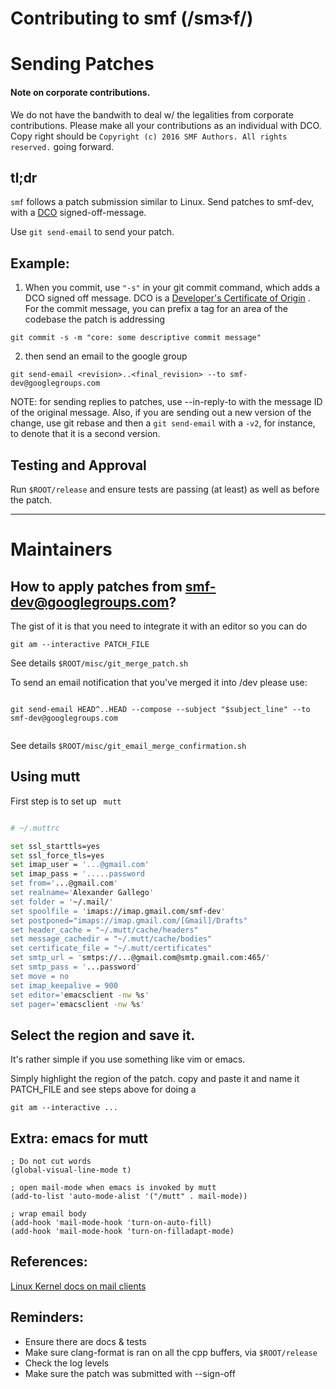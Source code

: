 Contributing to smf (/smɝf/)
======================================

# Sending Patches

#### Note on corporate contributions. 
We do not have the bandwith to deal w/ the legalities from corporate contributions. Please 
make all your contributions as an individual with DCO. 
Copy right should be `Copyright (c) 2016 SMF Authors. All rights reserved.` going forward.

## tl;dr

`smf` follows a patch submission similar to Linux. 
Send patches to smf-dev, with a 
[DCO](http://elinux.org/Developer_Certificate_Of_Origin) 
signed-off-message. 

Use `git send-email` to send your patch.

## Example:

1. When you commit, use `"-s"` in your git commit command, which adds a DCO
signed off message. DCO is a 
[Developer's Certificate of Origin](http://elinux.org/Developer_Certificate_Of_Origin) 
. For the commit message, you can prefix a tag for an area of the codebase the patch is addressing

```
git commit -s -m "core: some descriptive commit message"
```

2. then send an email to the google group

```
git send-email <revision>..<final_revision> --to smf-dev@googlegroups.com
```

NOTE: for sending replies to patches, use --in-reply-to with the message ID of
the original message. Also, if you are sending out a new version of the change,
use git rebase and then a `git send-email` with a `-v2`, for instance, to
denote that it is a second version.

## Testing and Approval

Run `$ROOT/release` and ensure tests are passing (at least) as well as before the
patch.

 
-------------------


# Maintainers


## How to apply patches from smf-dev@googlegroups.com?

The gist of it is that you need to integrate it with an editor so you can do

```
git am --interactive PATCH_FILE

```

See details `$ROOT/misc/git_merge_patch.sh`



To send an email notification that you've merged it into /dev please use:

```

git send-email HEAD^..HEAD --compose --subject "$subject_line" --to smf-dev@googlegroups.com


```

See details `$ROOT/misc/git_email_merge_confirmation.sh`

## Using mutt

First step is to set up ` mutt`



```bash

# ~/.muttrc

set ssl_starttls=yes
set ssl_force_tls=yes
set imap_user = '...@gmail.com'
set imap_pass = '.....password
set from='...@gmail.com'
set realname='Alexander Gallego'
set folder = '~/.mail/'
set spoolfile = 'imaps://imap.gmail.com/smf-dev'
set postponed="imaps://imap.gmail.com/[Gmail]/Drafts"
set header_cache = "~/.mutt/cache/headers"
set message_cachedir = "~/.mutt/cache/bodies"
set certificate_file = "~/.mutt/certificates"
set smtp_url = 'smtps://...@gmail.com@smtp.gmail.com:465/'
set smtp_pass = '...password'
set move = no
set imap_keepalive = 900
set editor='emacsclient -nw %s'
set pager='emacsclient -nw %s'

```

## Select the region and save it.

It's rather simple if you use something like vim or emacs.

Simply highlight the region of the patch. copy and paste it and name it  PATCH_FILE
and see steps above for doing a

`git am --interactive ...`


## Extra: emacs for mutt

```
; Do not cut words
(global-visual-line-mode t)

; open mail-mode when emacs is invoked by mutt
(add-to-list 'auto-mode-alist '("/mutt" . mail-mode))

; wrap email body
(add-hook 'mail-mode-hook 'turn-on-auto-fill)
(add-hook 'mail-mode-hook 'turn-on-filladapt-mode)
```

## References:

[Linux Kernel docs on mail clients](https://www.kernel.org/doc/Documentation/email-clients.txt)


## Reminders:

* Ensure there are docs & tests
* Make sure clang-format is ran on all the cpp buffers, via `$ROOT/release`
* Check the log levels
* Make sure the patch was submitted with --sign-off



